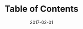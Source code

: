 ---
title: Table of Contents
linktitle:
description:
date: 2017-02-01
publishdate: 2017-02-01
lastmod: 2017-02-01
tags: [table of contents, toc]
categories: [content management]
weight: 100
draft: false
slug:
aliases: [/extras/toc/]
toc:
notes:
---